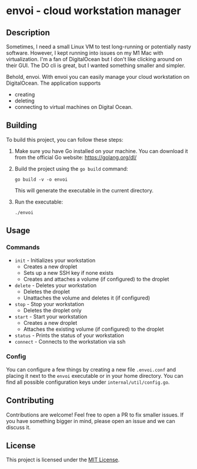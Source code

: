 # envoi - cloud workstation manager

## Description

Sometimes, I need a small Linux VM to test long-running or potentially nasty software.
However, I kept running into issues on my M1 Mac with virtualization. I'm a fan of DigitalOcean but I don't like clicking around on their GUI. The DO cli is great, but I wanted something smaller and simpler.

Behold, envoi.
With envoi you can easily manage your cloud workstation on DigitalOcean. The application supports 
- creating
- deleting
- connecting to
virtual machines on Digital Ocean.

## Building

To build this project, you can follow these steps:

1. Make sure you have Go installed on your machine. You can download it from the official Go website: https://golang.org/dl/

2. Build the project using the `go build` command:

    ```shell
    go build -v -o envoi
    ```

    This will generate the executable in the current directory.

3. Run the executable:

    ```shell
    ./envoi
    ```

## Usage

### Commands

* `init` - Initializes your workstation
    * Creates a new droplet
    * Sets up a new SSH key if none exists
    * Creates and attaches a volume (if configured) to the droplet
* `delete` - Deletes your workstation
    * Deletes the droplet
    * Unattaches the volume and deletes it (if configured)
* `stop` - Stop your workstation
    * Deletes the droplet only
* `start` - Start your workstation
    * Creates a new droplet
    * Attaches the existing volume (if configured) to the droplet
* `status` - Prints the status of your workstation
* `connect` - Connects to the workstation via ssh

### Config
You can configure a few things by creating a new file `.envoi.conf` and placing it next to the `envoi` executable or in your home directory.
You can find all possible configuration keys under `internal/util/config.go`.

## Contributing

Contributions are welcome!
Feel free to open a PR to fix smaller issues.
If you have something bigger in mind, please open an issue and we can discuss it.

## License

This project is licensed under the [MIT License](LICENSE).
